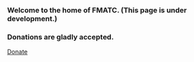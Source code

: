 ### Welcome to the home of FMATC. (This page is under development.)

### Donations are gladly accepted.
[Donate](https://www.paypal.com/cgi-bin/webscr?cmd=_s-xclick&hosted_button_id=TZ3DLLRSBBH5E)
